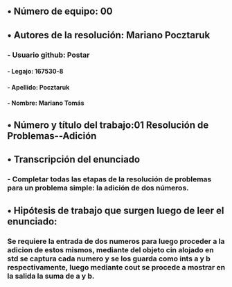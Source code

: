 ## •  Número de equipo: 00

## •  Autores de la resolución: Mariano Pocztaruk

###		- Usuario github: Postar

####	- Legajo: 167530-8

####	- Apellido: Pocztaruk

####	- Nombre: Mariano Tomás

## •  Número y título del trabajo:01 Resolución de Problemas--Adición

## •  Transcripción del enunciado

### - Completar todas las etapas de la resolución de problemas para un problema simple: la adición de dos números.


## •  Hipótesis de trabajo que surgen luego de leer el enunciado:
### Se requiere la entrada de dos numeros para luego proceder a la adicion de estos mismos, mediante del objeto cin alojado en std se captura cada numero y se los guarda como ints a y b respectivamente, luego mediante cout se procede a mostrar en la salida la suma de a y b.